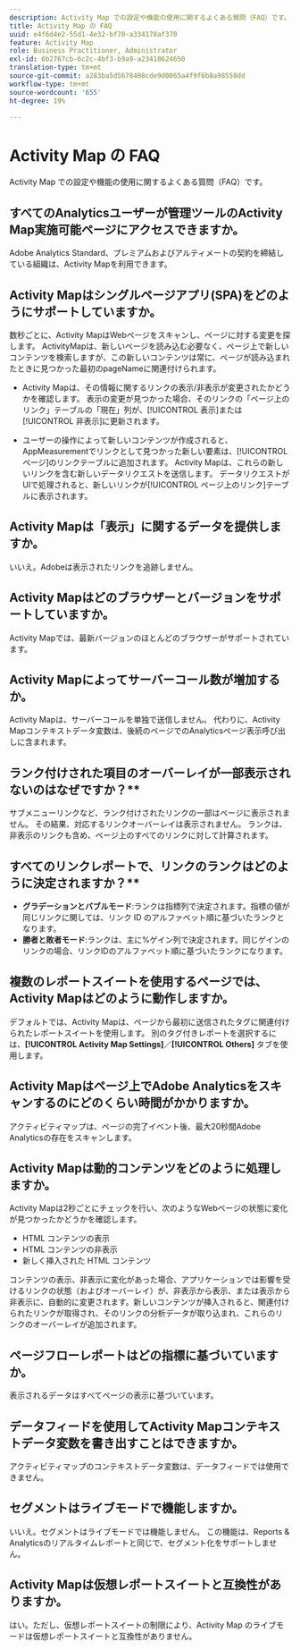 ```yaml
---
description: Activity Map での設定や機能の使用に関するよくある質問（FAQ）です。
title: Activity Map の FAQ
uuid: e4f6d4e2-55d1-4e32-bf70-a334178af370
feature: Activity Map
role: Business Practitioner, Administrator
exl-id: 6b2767cb-6c2c-4bf3-b9a9-a23418624650
translation-type: tm+mt
source-git-commit: a283ba5d5678498cde9d0065a4f9f6b8a98558dd
workflow-type: tm+mt
source-wordcount: '655'
ht-degree: 19%

---
```


# Activity Map の FAQ

Activity Map での設定や機能の使用に関するよくある質問（FAQ）です。

## すべてのAnalyticsユーザーが管理ツールのActivity Map実施可能ページにアクセスできますか。

Adobe Analytics Standard、プレミアムおよびアルティメートの契約を締結している組織は、Activity Mapを利用できます。

## Activity Mapはシングルページアプリ(SPA)をどのようにサポートしていますか。

数秒ごとに、Activity MapはWebページをスキャンし、ページに対する変更を探します。 ActivityMapは、新しいページを読み込む必要なく、ページ上で新しいコンテンツを検索しますが、この新しいコンテンツは常に、ページが読み込まれたときに見つかった最初のpageNameに関連付けられます。

* Activity Mapは、その情報に関するリンクの表示/非表示が変更されたかどうかを確認します。 表示の変更が見つかった場合、そのリンクの「ページ上のリンク」テーブルの「現在」列が、[!UICONTROL 表示]または[!UICONTROL 非表示]に更新されます。

* ユーザーの操作によって新しいコンテンツが作成されると、AppMeasurementでリンクとして見つかった新しい要素は、[!UICONTROL ページ]のリンクテーブルに追加されます。 Activity Mapは、これらの新しいリンクを含む新しいデータリクエストを送信します。 データリクエストがUIで処理されると、新しいリンクが[!UICONTROL ページ上のリンク]テーブルに表示されます。


## Activity Mapは「表示」に関するデータを提供しますか。

いいえ。Adobeは表示されたリンクを追跡しません。

## Activity Mapはどのブラウザーとバージョンをサポートしていますか。

Activity Mapでは、最新バージョンのほとんどのブラウザーがサポートされています。

## Activity Mapによってサーバーコール数が増加するか。

Activity Mapは、サーバーコールを単独で送信しません。 代わりに、Activity Mapコンテキストデータ変数は、後続のページでのAnalyticsページ表示呼び出しに含まれます。

## ランク付けされた項目のオーバーレイが一部表示されないのはなぜですか？**

サブメニューリンクなど、ランク付けされたリンクの一部はページに表示されません。 その結果、対応するリンクオーバーレイは表示されません。 ランクは、非表示のリンクも含め、ページ上のすべてのリンクに対して計算されます。

## すべてのリンクレポートで、リンクのランクはどのように決定されますか？**

* **グラデーションとバブルモード**:ランクは指標列で決定されます。指標の値が同じリンクに関しては、リンク ID のアルファベット順に基づいたランクとなります。
* **勝者と敗者モード**:ランクは、主に%ゲイン列で決定されます。同じゲインのリンクの場合、リンクIDのアルファベット順に基づいたランクになります。

## 複数のレポートスイートを使用するページでは、Activity Mapはどのように動作しますか。

デフォルトでは、Activity Mapは、ページから最初に送信されたタグに関連付けられたレポートスイートを使用します。 別のタグ付きレポートを選択するには、**[!UICONTROL Activity Map Settings]**／**[!UICONTROL Others]** タブを使用します。

## Activity Mapはページ上でAdobe Analyticsをスキャンするのにどのくらい時間がかかりますか。

アクティビティマップは、ページの完了イベント後、最大20秒間Adobe Analyticsの存在をスキャンします。

## Activity Mapは動的コンテンツをどのように処理しますか。

Activity Mapは2秒ごとにチェックを行い、次のようなWebページの状態に変化が見つかったかどうかを確認します。

* HTML コンテンツの表示
* HTML コンテンツの非表示
* 新しく挿入された HTML コンテンツ

コンテンツの表示、非表示に変化があった場合、アプリケーションでは影響を受けるリンクの状態（およびオーバーレイ）が、非表示から表示、または表示から非表示に、自動的に変更されます。新しいコンテンツが挿入されると、関連付けられたリンクが取得され、そのリンクの分析データが取り込まれ、これらのリンクのオーバーレイが追加されます。

## ページフローレポートはどの指標に基づいていますか。

表示されるデータはすべてページの表示に基づいています。

## データフィードを使用してActivity Mapコンテキストデータ変数を書き出すことはできますか。

アクティビティマップのコンテキストデータ変数は、データフィードでは使用できません。

## セグメントはライブモードで機能しますか。

いいえ。セグメントはライブモードでは機能しません。 この機能は、Reports &amp; Analyticsのリアルタイムレポートと同じで、セグメント化をサポートしません。

## Activity Mapは仮想レポートスイートと互換性がありますか。

はい。ただし、仮想レポートスイートの制限により、Activity Map のライブモードは仮想レポートスイートと互換性がありません。

